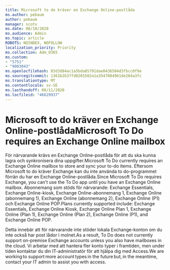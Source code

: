```yaml
---
title: Microsoft to do kräver en Exchange Online-postlåda
ms.author: pebaum
author: pebaum
manager: scotv
ms.date: 08/10/2020
ms.audience: Admin
ms.topic: article
ROBOTS: NOINDEX, NOFOLLOW
localization_priority: Priority
ms.collection: Adm_O365
ms.custom:
- "5751"
- "9003043"
ms.openlocfilehash: 03d3d84ac1a5bda85791dae0436584d3fbcc0f9e
ms.sourcegitcommit: 1361b2b37fd0201502a1a3547084961de284a3fc
ms.translationtype: MT
ms.contentlocale: sv-SE
ms.lasthandoff: 08/11/2020
ms.locfileid: "46629937"
---
```

# <a name="microsoft-to-do-requires-an-exchange-online-mailbox"></a><span data-ttu-id="b34d5-102">Microsoft to do kräver en Exchange Online-postlåda</span><span class="sxs-lookup"><span data-stu-id="b34d5-102">Microsoft To Do requires an Exchange Online mailbox</span></span>

<span data-ttu-id="b34d5-103">För närvarande krävs en Exchange Online-postlåda för att du ska kunna lagra och synkronisera dina uppgifter.</span><span class="sxs-lookup"><span data-stu-id="b34d5-103">Microsoft To Do currently requires an Exchange Online mailbox to store and sync your to-do items.</span></span> <span data-ttu-id="b34d5-104">Eftersom Microsoft to do kräver Exchange kan du inte använda to do-programmet förrän du har en Exchange Online-postlåda.</span><span class="sxs-lookup"><span data-stu-id="b34d5-104">Since Microsoft To Do requires Exchange, you can't use the To Do app until you have an Exchange Online mailbox.</span></span> <span data-ttu-id="b34d5-105">Abonnemang som stöds för närvarande: Exchange Essentials, Exchange Online-kiosk, Exchange Online-abonnemang 1, Exchange Online (abonnemang 1), Exchange Online (abonnemang 2), Exchange Online (P1) och Exchange Online POP.</span><span class="sxs-lookup"><span data-stu-id="b34d5-105">Plans currently supported include: Exchange Essentials, Exchange Online Kiosk, Exchange Online Plan 1, Exchange Online (Plan 1), Exchange Online (Plan 2), Exchange Online (P1), and Exchange Online POP.</span></span>

<span data-ttu-id="b34d5-106">Detta innebär att för närvarande inte stöder lokala Exchange-konton om du inte också har post lådor i molnet.</span><span class="sxs-lookup"><span data-stu-id="b34d5-106">As a result, To Do does not currently support on-premise Exchange accounts unless you also have mailboxes in the cloud.</span></span> <span data-ttu-id="b34d5-107">Vi arbetar med att hantera fler konto typer i framtiden, men under tiden kontaktar du din IT-administratör för att hjälpa dig med Access.</span><span class="sxs-lookup"><span data-stu-id="b34d5-107">We are working to support more account types in the future but, in the meantime, contact your IT admin to assist you with access.</span></span>